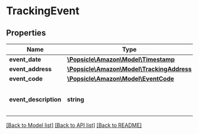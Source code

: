 # TrackingEvent

## Properties
Name | Type | Description | Notes
------------ | ------------- | ------------- | -------------
**event_date** | [**\Popsicle\Amazon\Model\Timestamp**](Timestamp.md) |  | 
**event_address** | [**\Popsicle\Amazon\Model\TrackingAddress**](TrackingAddress.md) |  | 
**event_code** | [**\Popsicle\Amazon\Model\EventCode**](EventCode.md) |  | 
**event_description** | **string** | A description for the corresponding event code. | 

[[Back to Model list]](../../README.md#documentation-for-models) [[Back to API list]](../../README.md#documentation-for-api-endpoints) [[Back to README]](../../README.md)

